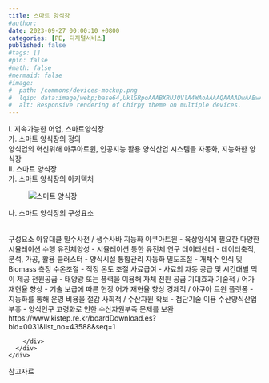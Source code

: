 ```yaml
---
title: 스마트 양식장
#author: 
date: 2023-09-27 00:00:10 +0800
categories: [PE, 디지털서비스]
published: false
#tags: []
#pin: false
#math: false
#mermaid: false
#image:
#  path: /commons/devices-mockup.png
#  lqip: data:image/webp;base64,UklGRpoAAABXRUJQVlA4WAoAAAAQAAAADwAABwAAQUxQSDIAAAARL0AmbZurmr57yyIiqE8oiG0bejIYEQTgqiDA9vqnsUSI6H+oAERp2HZ65qP/VIAWAFZQOCBCAAAA8AEAnQEqEAAIAAVAfCWkAALp8sF8rgRgAP7o9FDvMCkMde9PK7euH5M1m6VWoDXf2FkP3BqV0ZYbO6NA/VFIAAAA
#  alt: Responsive rendering of Chirpy theme on multiple devices.
---
```


<div class="post-wrap">
  <div class="para">
    <div class="para-title">
      I. 지속가능한 어업, 스마트양식장
    </div>
    <div class="para-cntnt">
      <div class="para">
        <div class="para-title">
          가. 스마트 양식장의 정의
        </div>
        <div class="para-cntnt">
            양식업의 혁신위해 아쿠아트윈, 인공지능 활용 양식산업 시스템을 자동화, 지능화한 양식장
        </div>
      </div>
    </div>
  </div>
  
  <div class="para">
    <div class="para-title">
      II. 스마트 양식장
    </div>
    <div class="para-cntnt">
      <div class="para">
        <div class="para-title">
          가. 스마트 양식장의 아키텍처
        </div>
        <div class="para-cntnt">
          <figure class="post-figure">
            <img src="/assets/img/posts/스마트-양식장.png" alt="스마트 양식장">
<!--            <figcaption>Source: Unveiling the Metaverse: Exploring Emerging Trends, Multifaceted Perspectives, and Future Challenges</figcaption>-->
          </figure>
        </div>
      </div>
      <div class="para">
        <div class="para-title">
          나. 스마트 양식장의 구성요소
        </div>
        <div class="para-cntnt">
          <table class="post-table">
          </table>
          구성요소 아유대클 밀수사전 / 생수사바
  지능화
    아쿠아트윈 - 육상양식에 필요한 다양한 시뮬레이션 수행
    유전체양성 - 시뮬레이션 통한 유전체 연구
    데이터센터 - 데이터축적, 분석, 가공, 활용
    클러스터 - 양식시설 통합관리
  자동화
    밀도조절 - 개체수 인식 및 Biomass 측정
    수온조절 - 적정 온도 조절
    사료급여 - 사료의 자동 공급 및 시간대별 먹이 제공
    전원공급 - 태양광 또는 풍력을 이용해 자체 전원 공급
기대효과
  기술적 / 어가재현율 향상 - 기술 보급에 따른 현장 어가 재현율 향상
  경제적 / 아쿠아 트윈 플랫폼 - 지능화를 통해 운영 비용을 절감
  사회적 / 수산자원 확보 - 첨단기술 이용 수산양식산업 부흥
- 양식인구 고령화로 인한 수산자원부족 문제를 보완
https://www.kistep.re.kr/boardDownload.es?bid=0031&amp;list_no=43588&amp;seq=1

        </div>
      </div>
    </div>
  </div>

  <div class="refr-wrap">
    <div class="refr-title">
        참고자료
    </div>
    <ol class="refr-list">
    <!--    <li>(나현식, 최대선) <a target="_blank" href="https://scienceon.kisti.re.kr/commons/util/originalView.do?cn=JAKO202225948430499&oCn=JAKO202225948430499&dbt=JAKO&journal=NJOU00291864">메타버스 보안 위협 요소 및 대응 방안 검토</a></li>-->
    <!--    <li>(M. Uddin, S. Manickam, H. Ullah, M. Obaidat and A. Dandoush) <a target="_blank" href="https://ieeexplore.ieee.org/abstract/document/10138386">Unveiling the Metaverse: Exploring Emerging Trends, Multifaceted Perspectives, and Future Challenges</a></li>-->
    </ol>
  </div>
</div>
